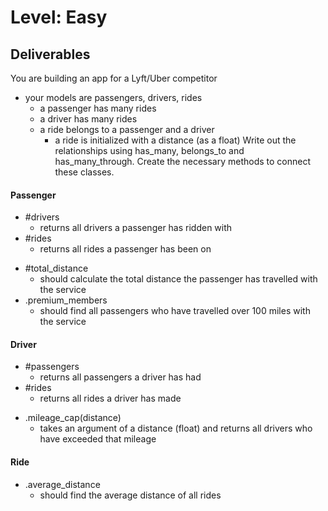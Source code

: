 # Level: Easy

## Deliverables
You are building an app for a Lyft/Uber competitor
- your models are passengers, drivers, rides
  - a passenger has many rides
  - a driver has many rides
  - a ride belongs to a passenger and a driver
    - a ride is initialized with a distance (as a float)
Write out the relationships using has_many, belongs_to and has_many_through. Create the necessary methods to connect these classes.

#### Passenger
- #drivers
  - returns all drivers a passenger has ridden with
- #rides
  - returns all rides a passenger has been on
<!-- - .all
  - returns an array of all passengers -->
- #total_distance
  - should calculate the total distance the passenger has travelled with the service
- .premium_members
  - should find all passengers who have travelled over 100 miles with the service

#### Driver
- #passengers
  - returns all passengers a driver has had
- #rides
  - returns all rides a driver has made
<!-- - .all
  - returns an array of all drivers -->
- .mileage_cap(distance)
  - takes an argument of a distance (float) and returns all drivers who have exceeded that mileage

#### Ride
<!-- - #passenger
  - returns the passenger object for that ride
- #driver
  - returns the driver object for that ride -->
- .average_distance
  - should find the average distance of all rides
